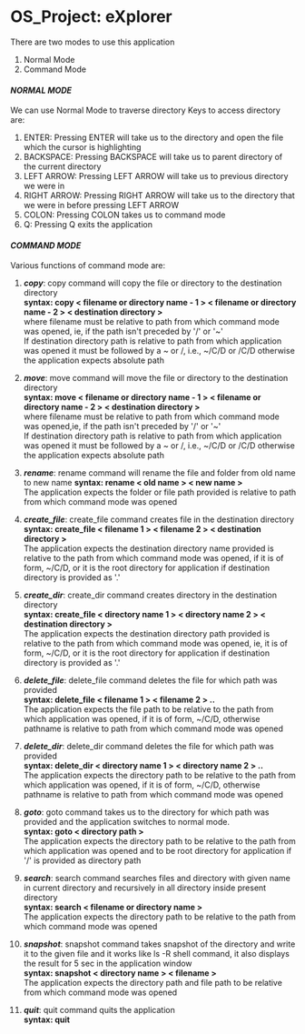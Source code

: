# OS_Project: eXplorer

There are two modes to use this application
1. Normal Mode
2. Command Mode

#### **_NORMAL MODE_**
We can use Normal Mode to traverse directory
Keys to access directory are:
1. ENTER: Pressing ENTER will take us to the directory and open the file which the cursor is highlighting
2. BACKSPACE: Pressing BACKSPACE will take us to parent directory of the current directory
3. LEFT ARROW: Pressing LEFT ARROW will take us to previous directory we were in 
4. RIGHT ARROW: Pressing RIGHT ARROW will take us to the directory that we were in before pressing LEFT ARROW
5. COLON: Pressing COLON takes us to command mode
6. Q: Pressing Q exits the application

#### **_COMMAND MODE_**
Various functions of command mode are:
1. **_copy_**: copy command will copy the file or directory to the destination directory </br>
         **syntax: copy < filename or directory name - 1 > < filename or directory name - 2 > < destination directory >** </br>
        where filename must be relative to path from which command mode was opened, ie, if the path isn't preceded by '/' or '~' </br>
        If destination directory path is relative to path from which application was opened it must be followed by a ~ or /, i.e., ~/C/D or /C/D otherwise the application expects absolute path </br>

2. **_move_**: move command will move the file or directory to the destination directory </br>
         **syntax: move < filename or directory name - 1 > < filename or directory name - 2 > < destination directory >** </br>
        where filename must be relative to path from which command mode was opened,ie, if the path isn't preceded by '/' or '~' </br>
        If destination directory path is relative to path from which application was opened it must be followed by a ~ or /, i.e., ~/C/D or /C/D otherwise the application expects absolute path </br>
        
3. **_rename_**: rename command will rename the file and folder from old name to new name
           **syntax: rename < old name > < new name >** </br>
            The application expects the folder or file path provided is relative to path from which command mode was opened</br>

4. **_create_file_**: create_file command creates file in the destination directory</br>
            **syntax: create_file < filename 1 > < filename 2 > < destination directory >** </br>
            The application expects the destination directory name provided is relative to the path from which command mode was opened, if it is of form, ~/C/D, or it is the root directory for application if destination directory is provided as '.' </br>

5. **_create_dir_**: create_dir command creates directory in the destination directory </br>
            **syntax: create_file < directory name 1 > < directory name 2 > < destination directory >** </br>
            The application expects the destination directory path provided is relative to the path from which command mode was opened, ie, it is of form, ~/C/D, or it is the root directory for application if destination directory is provided as '.'</br>

6. **_delete_file_**: delete_file command deletes the file for which path was provided</br>
                **syntax: delete_file < filename 1 > < filename 2 > ..** </br>
                The application expects the file path to be relative to the path from which application was opened, if it is of form, ~/C/D, otherwise pathname is relative to path from which command mode was opened</br>

7. **_delete_dir_**: delete_dir command deletes the file for which path was provided</br>
                **syntax: delete_dir < directory name 1 > < directory name 2 > ..** </br>
                The application expects the directory path to be relative to the path from which application was opened, if it is of form, ~/C/D, otherwise pathname is relative to path from which command mode was opened</br>

8. **_goto_**: goto command takes us to the directory for which path was provided and the application switches          to normal mode. </br>
         **syntax: goto < directory path >** </br>
        The application expects the directory path to be relative to the path from which application was opened and to be root directory for application if '/' is provided as directory path</br>

9. **_search_**: search command searches files and directory with given name in current directory                         and recursively in all directory inside present directory</br>
           **syntax: search < filename or directory name >** </br>
            The application expects the directory path to be relative to the path from which command mode was opened</br>

10. **_snapshot_**: snapshot command takes snapshot of the directory and write it to the given file and it                   works like ls -R shell command, it also displays the result for 5 sec in the application                 window</br>
              **syntax: snapshot < directory name > < filename >** </br>
              The application expects the directory path and file path to be relative from which command mode was opened</br>
            
11. **_quit_**: quit command quits the application </br>
          **syntax: quit**</br>
